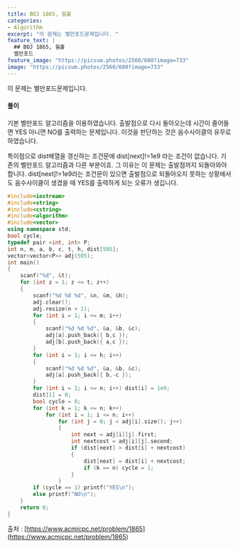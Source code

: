 ```yaml
---
title: BOJ 1865, 웜홀
categories:
- Algorithm
excerpt: "이 문제는 벨만포드문제입니다. "
feature_text: |
  ## BOJ 1865, 웜홀
  벨만포드
feature_image: "https://picsum.photos/2560/600?image=733"
image: "https://picsum.photos/2560/600?image=733"
---
```


이 문제는 벨만포드문제입니다.

<h4>풀이</h4> 

기본 벨만포드 알고리즘을 이용하였습니다.
출발점으로 다시 돌아오는데 시간이 줄어들면
YES 아니면 NO를 출력하는 문제입니다.
이것을 판단하는 것은 음수사이클의 유무로 하였습니다.

특이점으로 dist배열을 갱신하는 조건문에 dist[next]!=1e9 라는 조건이 없습니다.
기존의 벨만포드 알고리즘과 다른 부분이죠.
그 이유는 이 문제는 출발점까지 되돌아와야 합니다.
dist[next]!=1e9라는 조건문이 있으면 출발점으로 되돌아오지 못하는 상황에서도
음수사이클이 생겼을 때 YES를 출력하게 되는 오류가 생깁니다.


```c++
#include<iostream>
#include<string>
#include<cstring>
#include<algorithm>
#include<vector>
using namespace std;
bool cycle;
typedef pair <int, int> P;
int n, m, a, b, c, t, h, dist[505];
vector<vector<P>> adj(505);
int main()
{
	scanf("%d", &t);
	for (int z = 1; z <= t; z++)
	{
		scanf("%d %d %d", &n, &m, &h);
		adj.clear();
		adj.resize(n + 1);
		for (int i = 1; i <= m; i++)
		{
			scanf("%d %d %d", &a, &b, &c);
			adj[a].push_back({ b,c });
			adj[b].push_back({ a,c });
		}
		for (int i = 1; i <= h; i++)
		{
			scanf("%d %d %d", &a, &b, &c);
			adj[a].push_back({ b,-c });
		}
		for (int i = 1; i <= n; i++) dist[i] = 1e9;
		dist[1] = 0;
		bool cycle = 0;
		for (int k = 1; k <= n; k++)
			for (int i = 1; i <= n; i++)
				for (int j = 0; j < adj[i].size(); j++)
				{
					int next = adj[i][j].first;
					int nextcost = adj[i][j].second;
					if (dist[next] > dist[i] + nextcost)
					{
						dist[next] = dist[i] + nextcost;
						if (k == n) cycle = 1;
					}
				}
		if (cycle == 1) printf("YES\n");
		else printf("NO\n");
	}
	return 0;
}
```

출처 : [https://www.acmicpc.net/problem/1865]
(https://www.acmicpc.net/problem/1865)
